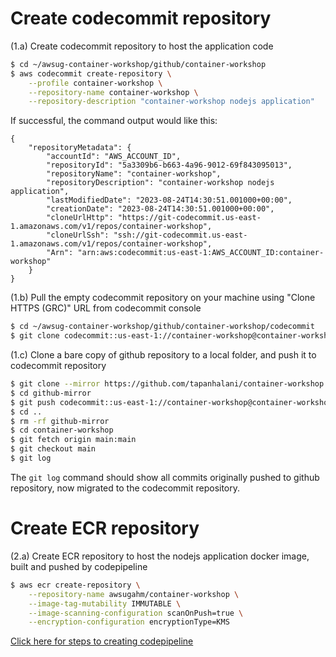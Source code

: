 # Create codecommit repository
    
(1.a) Create codecommit repository to host the application code

```bash
$ cd ~/awsug-container-workshop/github/container-workshop
$ aws codecommit create-repository \
    --profile container-workshop \
    --repository-name container-workshop \
    --repository-description "container-workshop nodejs application"
```

If successful, the command output would like this:

```
{
    "repositoryMetadata": {
        "accountId": "AWS_ACCOUNT_ID",
        "repositoryId": "5a3309b6-b663-4a96-9012-69f843095013",
        "repositoryName": "container-workshop",
        "repositoryDescription": "container-workshop nodejs application",
        "lastModifiedDate": "2023-08-24T14:30:51.001000+00:00",
        "creationDate": "2023-08-24T14:30:51.001000+00:00",
        "cloneUrlHttp": "https://git-codecommit.us-east-1.amazonaws.com/v1/repos/container-workshop",
        "cloneUrlSsh": "ssh://git-codecommit.us-east-1.amazonaws.com/v1/repos/container-workshop",
        "Arn": "arn:aws:codecommit:us-east-1:AWS_ACCOUNT_ID:container-workshop"
    }
}
```

(1.b) Pull the empty codecommit repository on your machine using "Clone HTTPS (GRC)" URL from codecommit console

```bash
$ cd ~/awsug-container-workshop/github/container-workshop/codecommit
$ git clone codecommit::us-east-1://container-workshop@container-workshop
```

(1.c) Clone a bare copy of github repository to a local folder, and push it to codecommit repository

```bash
$ git clone --mirror https://github.com/tapanhalani/container-workshop.git github-mirror
$ cd github-mirror
$ git push codecommit::us-east-1://container-workshop@container-workshop --all
$ cd ..
$ rm -rf github-mirror
$ cd container-workshop
$ git fetch origin main:main
$ git checkout main
$ git log 
```

The `git log` command should show all commits originally pushed to github repository, now migrated to the codecommit repository. 


# Create ECR repository

(2.a) Create ECR repository to host the nodejs application docker image, built and pushed by codepipeline

```bash
$ aws ecr create-repository \
    --repository-name awsugahm/container-workshop \
    --image-tag-mutability IMMUTABLE \
    --image-scanning-configuration scanOnPush=true \
    --encryption-configuration encryptionType=KMS
```


[Click here for steps to creating codepipeline](README-codepipeline.md)
